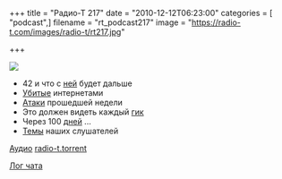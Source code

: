 +++
title = "Радио-Т 217"
date = "2010-12-12T06:23:00"
categories = [ "podcast",]
filename = "rt_podcast217"
image = "https://radio-t.com/images/radio-t/rt217.jpg"

+++

![](https://radio-t.com/images/radio-t/rt217.jpg)

- 42 и что с [ней](http://habrahabr.ru/blogs/hardware/109719/) будет дальше
- [Убитые](http://www.newsweek.com/photo/2010/12/08/peep-shows-yearbooks-and-other-things-the-internet-killed.html) интернетами
- [Атаки](http://mashable.com/2010/12/08/hackers-take-down-visa-com-in-the-name-of-wikileaks/) прошедшей недели
- Это должен видеть каждый [гик](http://pileofturtles.com/2010/12/the-best-movies-for-programmers/)
- Через 100 [дней](http://techcrunch.com/2010/12/07/ipad-2-coming-in-the-next-100-days/) ...
- [Темы](/p/2010/12/08/prep-217/) наших слушателей

[Аудио](https://archive.rucast.net/radio-t/media/rt_podcast217.mp3)
[radio-t.torrent](http://www.radio-t.com/torrents/rt_podcast217.mp3.torrent)

[Лог чата](http://chat.radio-t.com/logs/radio-t-217.html)
<audio src="https://archive.rucast.net/radio-t/media/rt_podcast217.mp3" preload="none"></audio>
